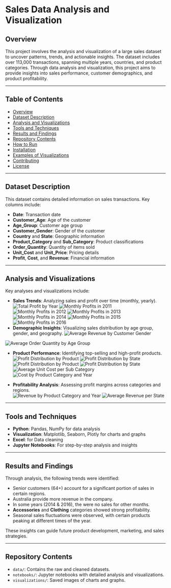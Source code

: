 # Sales Data Analysis and Visualization  

## **Overview**  
This project involves the analysis and visualization of a large sales dataset to uncover patterns, trends, and actionable insights. The dataset includes over 113,000 transactions, spanning multiple years, countries, and product categories. Through data analysis and visualization, this project aims to provide insights into sales performance, customer demographics, and product profitability.

---

## **Table of Contents**  
- [Overview](#overview)  
- [Dataset Description](#dataset-description)  
- [Analysis and Visualizations](#analysis-and-visualizations)  
- [Tools and Techniques](#tools-and-techniques)  
- [Results and Findings](#results-and-findings)  
- [Repository Contents](#repository-contents)  
- [How to Run](#how-to-run)  
- [Installation](#installation)  
- [Examples of Visualizations](#examples-of-visualizations)  
- [Contributing](#contributing)  
- [License](#license)  

---

## **Dataset Description**  
This dataset contains detailed information on sales transactions. Key columns include:  
- **Date**: Transaction date  
- **Customer_Age**: Age of the customer  
- **Age_Group**: Customer age group  
- **Customer_Gender**: Gender of the customer  
- **Country** and **State**: Geographic information  
- **Product_Category** and **Sub_Category**: Product classifications  
- **Order_Quantity**: Quantity of items sold  
- **Unit_Cost** and **Unit_Price**: Pricing details  
- **Profit**, **Cost**, and **Revenue**: Financial information  

---

## **Analysis and Visualizations**  
Key analyses and visualizations include:  
- **Sales Trends**: Analyzing sales and profit over time (monthly, yearly).
  ![Total Profit by Year](https://github.com/user-attachments/assets/6c833e7b-40de-4434-9329-d87a4fdd7aac)
  ![Monthly Profits in 2011](https://github.com/user-attachments/assets/b5f5e905-244e-430e-b760-99c17a57f1cd)
  ![Monthly Profits in 2012](https://github.com/user-attachments/assets/dfbf12b0-f43a-4779-8af6-5e7fef3e15eb)
![Monthly Profits in 2013](https://github.com/user-attachments/assets/056320f8-37de-4ed4-a372-03148b9ff522)
![Monthly Profits in 2014](https://github.com/user-attachments/assets/0ecae7e2-45a6-4cc0-b559-ff58ddb786e7)
![Monthly Profits in 2015](https://github.com/user-attachments/assets/b11993ba-51c7-4586-9764-d363f79d7d69)
![Monthly Profits in 2016](https://github.com/user-attachments/assets/dd145001-32ba-4a48-b40d-3b7f40db7c79)
- **Demographic Insights**: Visualizing sales distribution by age group, gender, and geography.
![Average Revenue by Customer Gender](https://github.com/user-attachments/assets/28660098-01d7-4544-8cbe-24261915d61e)

![Average Order Quantity by Age Group](https://github.com/user-attachments/assets/26ce7681-9a13-49fd-ba9c-00a03d6ae2a4)

- **Product Performance**: Identifying top-selling and high-profit products.  ![Profit Distribution by Product](https://github.com/user-attachments/assets/3d12d5d8-1aaf-400a-b0f3-82c479fec494)
![Profit Distribution by State](https://github.com/user-attachments/assets/9e5e247b-3990-4f37-b8be-5afcff3c85b8)
![Profit Distribution by Product](https://github.com/user-attachments/assets/3d12d5d8-1aaf-400a-b0f3-82c479fec494)
![Profit Distribution by State](https://github.com/user-attachments/assets/9e5e247b-3990-4f37-b8be-5afcff3c85b8)
![Average Unit Cost per Sub Category](https://github.com/user-attachments/assets/c7fd13da-85b2-497a-a82b-faccd68faf1f)
![Cost by Product Category and Year](https://github.com/user-attachments/assets/8fbda488-f09d-49ac-8f9d-d7074044a3d4)

- **Profitability Analysis**: Assessing profit margins across categories and regions.  
![Revenue by Product Category and Year](https://github.com/user-attachments/assets/139683ee-0ffc-4c50-ae46-bf52f43dcdf7)
![Average Revenue per State](https://github.com/user-attachments/assets/cf94b877-25f6-4de4-a1fa-53f0b1cbd7e9)

---

## **Tools and Techniques**  
- **Python**: Pandas, NumPy for data analysis  
- **Visualization**: Matplotlib, Seaborn, Plotly for charts and graphs
- **Excel**: for Data cleaning
- **Jupyter Notebooks**: For step-by-step analysis and insights  

---

## **Results and Findings**  
Through analysis, the following trends were identified:  
- Senior customers (64+) account for a significant portion of sales in certain regions.
- Australia provide more revenue in the company.
- In some years (2014 & 2016), the were no sales for other months.
- **Accessories** and **Clothing** categories showed strong profitability.  
- Seasonal sales fluctuations were observed, with certain products peaking at different times of the year.  

These insights can guide future product development, marketing, and sales strategies.  

---

## **Repository Contents**  
- `data/`: Contains the raw and cleaned datasets.  
- `notebooks/`: Jupyter notebooks with detailed analysis and visualizations.  
- `visualizations/`: Saved images of charts and graphs.  
